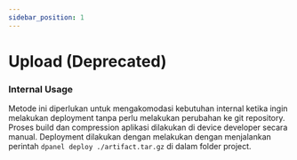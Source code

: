 ```yaml
---
sidebar_position: 1
---
```


# Upload (Deprecated)

### Internal Usage

Metode ini diperlukan untuk mengakomodasi kebutuhan internal ketika ingin melakukan deployment tanpa perlu melakukan perubahan ke git repository. Proses build dan compression aplikasi dilakukan di device developer secara manual. Deployment dilakukan dengan melakukan dengan menjalankan perintah `dpanel deploy ./artifact.tar.gz` di dalam folder project.